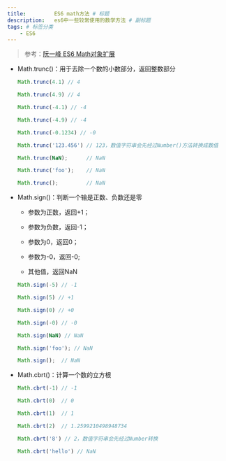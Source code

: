 ```yaml
---
title:         ES6 math方法 # 标题
description:   es6中一些较常使用的数学方法 # 副标题
tags: # 标签分类
    - ES6
---
```



>参考：[阮一峰 ES6 Math对象扩展](http://es6.ruanyifeng.com/#docs/number)

* Math.trunc()：用于去除一个数的小数部分，返回整数部分
  ```js
  Math.trunc(4.1) // 4

  Math.trunc(4.9) // 4

  Math.trunc(-4.1) // -4

  Math.trunc(-4.9) // -4

  Math.trunc(-0.1234) // -0

  Math.trunc('123.456') // 123，数值字符串会先经过Number()方法转换成数值

  Math.trunc(NaN);      // NaN

  Math.trunc('foo');    // NaN

  Math.trunc();         // NaN
  ```

* Math.sign()：判断一个输是正数、负数还是零

  * 参数为正数，返回+1；

  * 参数为负数，返回-1；

  * 参数为0，返回0；

  * 参数为-0，返回-0;

  * 其他值，返回NaN

  ```js
  Math.sign(-5) // -1

  Math.sign(5) // +1

  Math.sign(0) // +0

  Math.sign(-0) // -0

  Math.sign(NaN) // NaN

  Math.sign('foo'); // NaN

  Math.sign();  // NaN
  ```

* Math.cbrt()：计算一个数的立方根
  ```js
  Math.cbrt(-1) // -1

  Math.cbrt(0)  // 0

  Math.cbrt(1)  // 1

  Math.cbrt(2)  // 1.2599210498948734  

  Math.cbrt('8') // 2，数值字符串会先经过Number转换

  Math.cbrt('hello') // NaN
  ```
